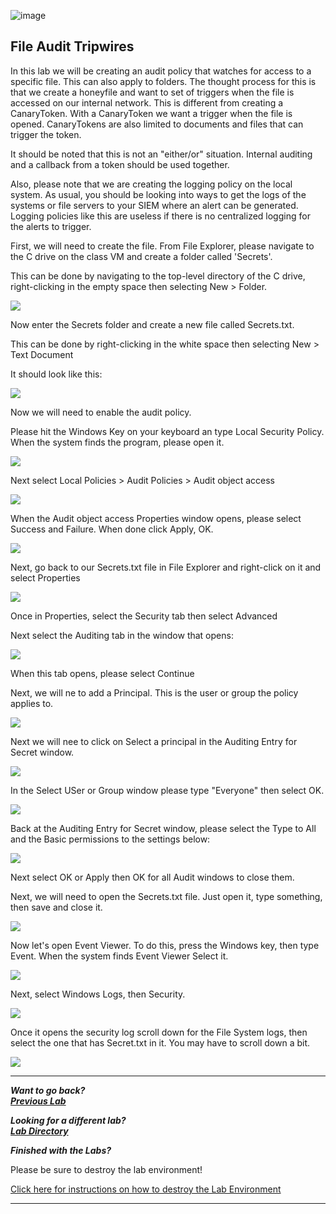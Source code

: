 ![image](https://github.com/user-attachments/assets/068fae26-6e8f-402f-ad69-63a4e6a1f59e)

## File Audit Tripwires

In this lab we will be creating an audit policy that watches for access to a specific file.  This can also apply to folders.  The thought process for this is that we create a honeyfile and want to set of triggers when the file is accessed on our internal network.  This is different from creating a CanaryToken.  With a CanaryToken we want a trigger when the file is opened.  CanaryTokens are also limited to documents and files that can trigger the token.  

It should be noted that this is not an "either/or" situation.  Internal auditing and a callback from a token should be used together. 

Also, please note that we are creating the logging policy on the local system.  As usual, you should be looking into ways to get the logs of the systems or file servers to your SIEM where an alert can be generated.  Logging policies like this are useless if there is no centralized logging for the alerts to trigger.

First, we will need to create the file.  From File Explorer, please navigate to the C drive on the class VM and create a folder called 'Secrets'.

This can be done by navigating to the top-level directory of the C drive, right-clicking in the empty space then selecting New > Folder.

![](attachment/NewFolder.png)

Now enter the Secrets folder and create a new file called Secrets.txt.  

This can be done by right-clicking in the white space then selecting New > Text Document

It should look like this:

![](attachment/SecretFile.png)

Now we will need to enable the audit policy.

Please hit the Windows Key on your keyboard an type Local Security Policy.  When the system finds the program, please open it.



![](attachment/LocalSecurityPolicyOpen.png)

Next select Local Policies > Audit Policies > Audit object access

![](attachment/Local_Audit_Audit_Object.png)

When the Audit object access Properties window opens, please select Success and Failure.  When done click Apply, OK.

![](attachment/ObjectAccessSuccessFailure.png)


Next, go back to our Secrets.txt file in File Explorer and right-click on it and select Properties

![](attachment/SecretProp.png)

Once in Properties, select the Security tab then select Advanced

Next select the Auditing tab in the window that opens:

![](attachment/Security_Audit_Tab.png)


When this tab opens, please select Continue

Next, we will ne to add a Principal.  This is the user or group the policy applies to.

![](attachment/AddPrincipal.png)

Next we will nee to click on Select a principal in the Auditing Entry for Secret window.

![](attachment/SelectPrincipal.png)

In the Select USer or Group window please type "Everyone" then select OK.

![](attachment/SelectUserOrGroup.png)

Back at the Auditing Entry for Secret window, please select the Type to All and the Basic permissions to the settings below:

![](attachment/AllFullControl.png)

Next select OK or Apply then OK for all Audit windows to close them.

Next, we will need to open the Secrets.txt file.  Just open it, type something, then save and close it.

![](attachment/Something.png)

Now let's open Event Viewer.  To do this, press the Windows key, then type Event.  When the system finds Event Viewer Select it.

![](attachment/OpenEventViewer.png)

Next, select Windows Logs, then Security.

![](attachment/WindowsSecurityLogs.png)

Once it opens the security log scroll down for the File System logs, then select the one that has Secret.txt in it.  You may have to scroll down a bit.

![](attachment/SecretLog4656.png)


***                                                              

<b><i>Want to go back? </br>[Previous Lab](/IntroClassFiles/Tools/IntroClass/webhoneypot/webhoneypot.md)</i></b>

<b><i>Looking for a different lab? </br>[Lab Directory](/IntroClassFiles/navigation.md)</i></b>

***Finished with the Labs?***

Please be sure to destroy the lab environment!

[Click here for instructions on how to destroy the Lab Environment](/IntroClassFiles/Tools/IntroClass/LabDestruction/labdestruction.md)

---

